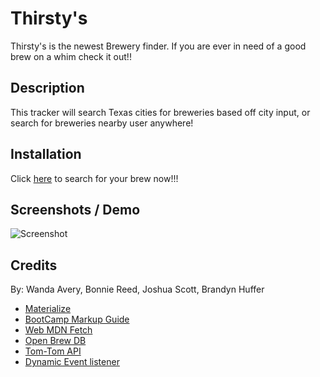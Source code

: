 # Thirsty's

Thirsty's is the newest Brewery finder. If you are ever in need of a good brew on a whim check it out!! 

## Description

This tracker will search Texas cities for breweries based off city input, or search for breweries nearby user anywhere! 

## Installation 

Click [here]() to search for your brew now!!!

## Screenshots / Demo

![Screenshot](./Assets/Images/Thirsty's.gif)

## Credits

By: Wanda Avery, Bonnie Reed, Joshua Scott, Brandyn Huffer

* [Materialize](https://materializecss.com/about.html)
* [BootCamp Markup Guide](https://coding-boot-camp.github.io/full-stack/github/professional)
* [Web MDN Fetch](https://developer.mozilla.org/en-US/docs/Web/API/Fetch_API)
* [Open Brew DB](https://www.openbrewerydb.org/)
* [Tom-Tom API](https://developer.tomtom.com/)
* [Dynamic Event listener](https://stackoverflow.com/questions/34896106/attach-event-to-dynamic-elements-in-javascript)
